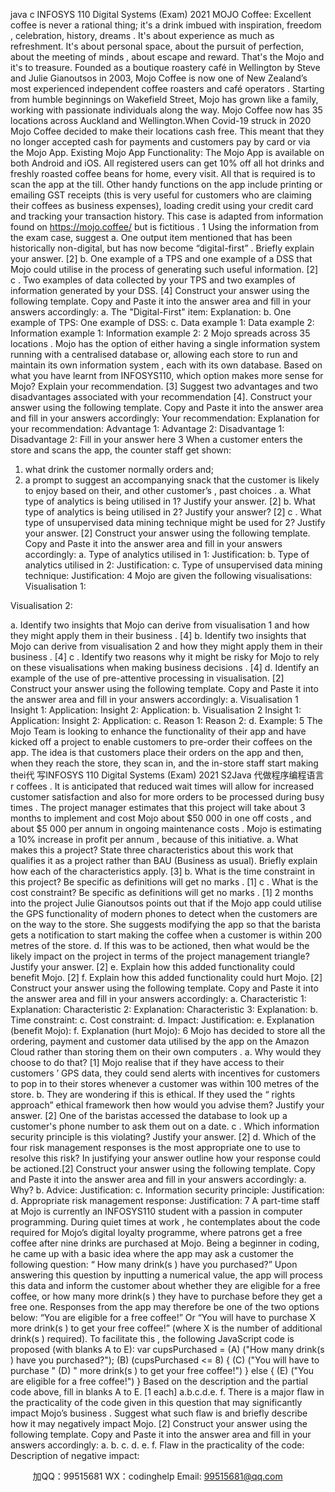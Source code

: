 java c
INFOSYS   110 Digital Systems   (Exam) 
2021 
MOJO Coffee: 
Excellent   coffee   is   never   a   rational   thing; it's   a   drink   imbued   with   inspiration, freedom   ,   celebration, history, dreams   .   It's   about experience as   much as   refreshment.   It's
about personal space, about the pursuit of perfection, about   the   meeting   of   minds   ,   about escape and reward. That's the   Mojo and   it's   to treasure.
Founded as   a boutique roastery   café in Wellington by   Steve   and   Julie   Gianoutsos   in   2003,   Mojo   Coffee   is   now   one   of   New   Zealand’s   most   experienced   independent
coffee roasters   and café operators   . Starting from   humble beginnings   on Wakefield   Street,   Mojo has   grown like a family, working with passionate individuals   along the   way.   Mojo Coffee now   has   35 locations   across Auckland and Wellington.When   Covid-19 struck   in   2020 Mojo   Coffee   decided   to   make   their   locations   cash    free.    This   meant that they   no longer accepted cash for payments   and customers   pay   by   card or via the Mojo App.
Existing Mojo App Functionality: 
The Mojo App is   available on both Android and iOS.    All   registered   users   can   get
10% off   all   hot   drinks   and   freshly   roasted   coffee   beans   for   home,   every   visit. All   that is   required is to scan the   app at the till.   Other   handy   functions   on the   app   include
printing or emailing GST receipts   (this   is very   useful for customers   who are   claiming   their coffees   as   business   expenses), loading credit using your credit card and
tracking your transaction history.
This   case is   adapted from   information found on https://mojo.coffee/ but is fictitious   .
1 Using the information from the exam   case, suggest
a.   One   output   item   mentioned   that   has   been   historically   non-digital,   but   has   now   become “digital-first”   . Briefly   explain   your   answer.   [2]
b. One example of a TPS and one example of a   DSS   that   Mojo could   utilise   in the   process   of   generating   such   useful   information.   [2]
c   . Two examples   of data collected by your TPS   and two examples   of   information   generated   by   your   DSS.   [4]
Construct your answer using the following template. Copy and Paste it into the answer area and fill in your answers accordingly: 
a. The "Digital-First" item: 
Explanation: b. One example of TPS: One example of DSS: c. Data example 1: Data example 2: 
Information example 1: 
Information example 2:
2 Mojo   spreads   across   35 locations   .    Mojo   has   the   option   of   either   having   a   single   information             system   running with a centralised database or, allowing each store to run and   maintain   its   own   information system   , each with its   own database.
Based on what you have learnt from   INFOSYS110, which option makes   more sense for   Mojo?   Explain your recommendation. [3]
Suggest two advantages   and two disadvantages   associated with your recommendation [4].
Construct your answer using the following template. Copy and Paste it into the answer area and fill in your answers accordingly: 
Your recommendation: 
Explanation for your recommendation: 
Advantage 1: 
Advantage 2: 
Disadvantage 1: 
Disadvantage 2: 
Fill in your answer here
3 When a customer enters   the store   and   scans   the   app,   the   counter   staff get   shown:
1. what drink the customer   normally   orders   and;
2. a prompt to suggest an   accompanying snack that the   customer   is   likely   to   enjoy   based   on   their, and   other   customer’s   , past   choices   .
a.    What   type   of   analytics   is   being   utilised   in   1?    Justify   your   answer.   [2]
b.    What   type   of   analytics   is   being   utilised   in   2?    Justify   your   answer?   [2]
c   .    What   type   of   unsupervised   data   mining   technique   might   be   used   for   2?      Justify   your   answer. [2]
Construct your answer using the following template. Copy and Paste it into the answer area and fill in your answers accordingly: 
a. Type of analytics utilised in 1: 
Justification: 
b. Type of analytics utilised in 2: 
Justification: 
c. Type of unsupervised data mining technique: 
Justification:
4 Mojo are given the following visualisations:
Visualisation   1:

Visualisation   2:

a.   Identify two insights that   Mojo can derive from   visualisation   1   and   how   they   might   apply   them   in   their   business   .   [4]
b.   Identify two insights that   Mojo can derive from   visualisation 2   and   how   they   might   apply   them   in   their   business   .   [4]
c   .   Identify two reasons why   it might   be   risky   for   Mojo to   rely   on these visualisations   when   making   business   decisions   .   [4]
d.   Identify   an   example   of   the   use   of   pre-attentive   processing   in   visualisation. [2]
Construct your answer using the following template. Copy and Paste it into the answer area and fill in your answers accordingly: 
a. Visualisation 1 
Insight 1: 
Application: 
Insight 2: 
Application: 
b. Visualisation 2 
        Insight 1: 
Application: 
Insight 2: 
Application: 
c. Reason 1: 
       Reason 2: 
d. Example:
5 The Mojo   Team   is   looking to   enhance the functionality   of their   app   and   have   kicked off a   project   to   enable customers to pre-order their coffees   on the app.    The   idea   is   that   customers   place their orders   on   the   app   and   then, when   they   reach   the   store, they   scan   in, and   the   in-store   staff   start making thei代 写INFOSYS 110 Digital Systems (Exam) 2021 S2Java
代做程序编程语言r coffees   .    It is   anticipated that reduced wait times   will   allow   for   increased   customer   satisfaction and also for more orders to be   processed during   busy   times   .
The project manager estimates that this   project will take about   3   months   to   implement   and cost   Mojo   about   $50 000 in   one   off   costs   , and   about   $5 000   per   annum   in   ongoing   maintenance   costs   .   Mojo   is   estimating   a   10% increase   in   profit   per   annum   ,   because   of   this   initiative.
a. What makes this   a   project? State three   characteristics   about this   work   that   qualifies   it   as   a project rather than BAU   (Business   as   usual). Briefly   explain how   each   of the characteristics   apply.   [3]
b. What   is   the   time   constraint   in   this   project?      Be   specific   as   definitions   will   get   no   marks   .   [1]
c   . What   is   the   cost   constraint?      Be   specific   as   definitions   will   get   no   marks   .   [1]
2 months   into the project Julie Gianoutsos   points   out that   if the Mojo   app   could   utilise the   GPS
functionality   of modern phones to detect when the customers   are on the way to   the   store.      She suggests   modifying the app so that the barista gets   a notification to start   making the coffee when   a   customer   is   within   200   metres   of   the   store. 
d.   If   this   was   to   be   actioned, then   what   would   be   the   likely   impact   on   the   project   in   terms   of   the project   management   triangle?    Justify   your   answer.   [2]
e.   Explain   how   this   added   functionality   could   benefit   Mojo.   [2]   f.   Explain   how   this   added   functionality   could   hurt   Mojo.   [2]
Construct your answer using the following template. Copy and Paste it into the answer area and fill in your answers accordingly: 
a. Characteristic 1: 
Explanation: 
Characteristic 2: 
Explanation: 
Characteristic 3: 
Explanation: 
b. Time constraint: 
c. Cost constraint: 
d. Impact: 
Justification: 
e. Explanation (benefit Mojo): 
f. Explanation (hurt Mojo):
6 Mojo has   decided to store all the ordering, payment and customer   data   utilised   by   the   app   on the   Amazon Cloud rather than storing them   on their own computers   .
a. Why   would   they   choose   to   do   that?   [1]
Mojo realise that if they   have access to their customers   ’ GPS data, they   could   send   alerts   with incentives for customers to pop in to their   stores   whenever   a   customer was   within   100   metres   of   the store.
b. They   are   wondering   if   this   is   ethical.    If   they   used   the “ rights   approach” ethical   framework   then how   would   you   advise   them?    Justify   your   answer.   [2]
One of the baristas   accessed the database to look   up a customer's   phone number to   ask   them   out   on   a   date.
c   . Which   information   security   principle   is   this   violating?   Justify   your   answer.   [2]
d. Which of the four risk   management responses   is the most appropriate   one to   use   to   resolve   this   risk?   In   justifying your answer outline how your response could   be actioned.[2]
Construct your answer using the following template. Copy and Paste it into the answer area and fill in your answers accordingly: 
a. Why? 
b. Advice: 
Justification: 
c. Information security principle: 
       Justification: 
d. Appropriate risk management response: 
       Justification:
7 A   part-time staff at Mojo   is   currently   an   INFOSYS110 student with   a   passion   in   computer
programming.   During quiet times   at work   , he contemplates   about the code required for   Mojo’s digital loyalty   programme, where patrons   get a free coffee after nine drinks   are   purchased   at   Mojo.   Being a beginner in coding, he came   up with   a   basic   idea where the   app   may   ask   a   customer the         following question: 
“ How   many   drink(s   ) have you purchased?”
Upon answering this   question by   inputting a numerical value, the app will process   this   data   and inform   the customer about whether they   are eligible for a free coffee, or how   many   more drink(s   )      they   have to purchase before   they   get a free one.   Responses from   the app   may   therefore   be   one   of   the   two   options   below:
“You   are   eligible   for   a   free   coffee!”
Or
“You   will   have   to   purchase   X   more   drink(s   ) to   get   your   free   coffee!” (where   X   is   the   number of   additional   drink(s   )   required).
To   facilitate   this   , the   following   JavaScript   code   is   proposed   (with   blanks   A   to   E):
var   cupsPurchased   =  (A)  ("How   many   drink(s   ) have   you   purchased?");  (B)  (cupsPurchased   <= 8) {
(C)  ("You   will   have   to   purchase   "  (D)  "   more   drink(s   )   to   get   your   free   coffee!")   }       else   {
(E)  ("You   are   eligible   for   a   free   coffee!")
}
Based   on   the   description   and   the   partial   code   above, fill   in   blanks   A   to   E.   [1   each]
a.b.c.d.e.
f. There is   a major flaw   in the practicality   of the code given   in this   question that   may   significantly   impact   Mojo’s   business   . Suggest what such flaw   is   and briefly   describe how   it may   negatively         impact   Mojo.   [2]
Construct your answer using the following template. Copy and Paste it into the answer area and fill in your answers accordingly: 
a. b. c. d. 
e. 
f. Flaw in the practicality of the code: 
Description of negative impact: 







         
加QQ：99515681  WX：codinghelp  Email: 99515681@qq.com
